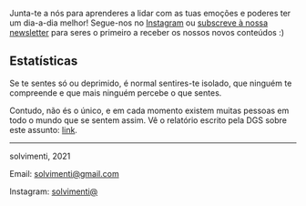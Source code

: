 Junta-te a nós para aprenderes a lidar com as tuas emoções e poderes ter um dia-a-dia melhor! Segue-nos no [Instagram](https://instagram.com/solvimenti) ou [subscreve à nossa newsletter](http://eepurl.com/hpkriz) para seres o primeiro a receber os nossos novos conteúdos :)

## Estatísticas

Se te sentes só ou deprimido, é normal sentires-te isolado, que ninguém te compreende e que mais ninguém percebe o que sentes.

Contudo, não és o único, e em cada momento existem muitas pessoas em todo o mundo que se sentem assim. Vê o relatório escrito pela DGS sobre este assunto: [link](https://www.dgs.pt/ficheiros-de-upload-2013/dms2017-depressao-e-outras-perturbacoes-mentais-comuns-pdf.aspx).

---

solvimenti, 2021

Email: solvimenti@gmail.com

Instagram: [solvimenti@](https://instagram.com/solvimenti)
